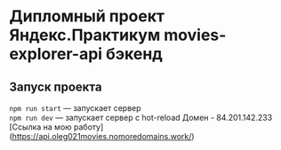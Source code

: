 # Дипломный проект Яндекс.Практикум movies-explorer-api бэкенд
## Запуск проекта
`npm run start` — запускает сервер   
`npm run dev` — запускает сервер с hot-reload
 Домен - 84.201.142.233
[Ссылка на мою работу] (https://api.oleg021movies.nomoredomains.work/)
